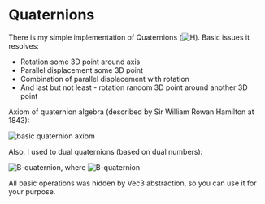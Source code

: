 # Quaternions

There is my simple implementation of Quaternions (<img src="https://latex.codecogs.com/svg.image?\mathbb{H}" alt="H"/>). Basic issues it resolves:
- Rotation some 3D point around axis
- Parallel displacement some 3D point
- Combination of parallel displacement with rotation
- And last but not least - rotation random 3D point around another 3D point

Axiom of quaternion algebra (described by Sir William Rowan Hamilton at 1843): 

<img src="https://latex.codecogs.com/svg.latex?i^2=j^2=k^2=ijk=-1" alt="basic quaternion axiom"/>

Also, I used to dual quaternions (based on dual numbers):

<img src="https://latex.codecogs.com/svg.latex?B=p+Iq" alt="B-quaternion"/>, where <img src="https://latex.codecogs.com/svg.latex?p,q%20\in%20\mathbb{H},%20I^2=0,%20I%20\neq%200" alt="B-quaternion"/>

All basic operations was hidden by Vec3 abstraction, so you can use it for your purpose.





